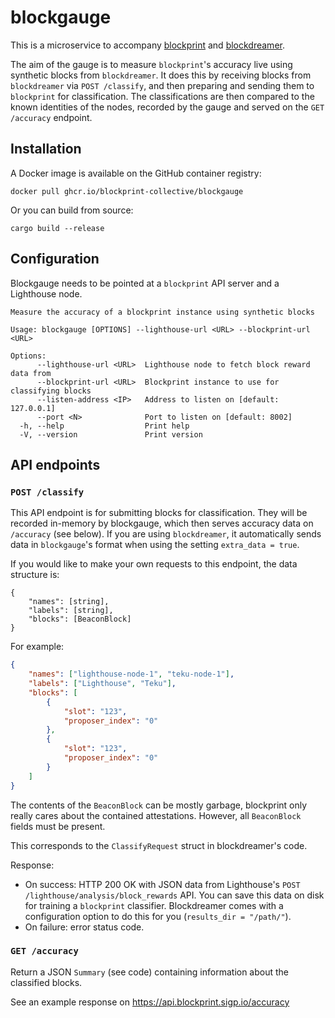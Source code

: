 blockgauge
==========

This is a microservice to accompany [blockprint][] and [blockdreamer][].

The aim of the gauge is to measure `blockprint`'s accuracy live using synthetic blocks from
`blockdreamer`. It does this by receiving blocks from `blockdreamer` via `POST /classify`, and then
preparing and sending them to `blockprint` for classification. The classifications are then
compared to the known identities of the nodes, recorded by the gauge and served on the
`GET /accuracy` endpoint.

## Installation

A Docker image is available on the GitHub container registry:

```
docker pull ghcr.io/blockprint-collective/blockgauge
```

Or you can build from source:

```
cargo build --release
```

## Configuration

Blockgauge needs to be pointed at a `blockprint` API server and a Lighthouse node.

```
Measure the accuracy of a blockprint instance using synthetic blocks

Usage: blockgauge [OPTIONS] --lighthouse-url <URL> --blockprint-url <URL>

Options:
      --lighthouse-url <URL>  Lighthouse node to fetch block reward data from
      --blockprint-url <URL>  Blockprint instance to use for classifying blocks
      --listen-address <IP>   Address to listen on [default: 127.0.0.1]
      --port <N>              Port to listen on [default: 8002]
  -h, --help                  Print help
  -V, --version               Print version
```

## API endpoints

### `POST /classify`

This API endpoint is for submitting blocks for classification. They will be recorded
in-memory by blockgauge, which then serves accuracy data on `/accuracy` (see below). If you are
using `blockdreamer`, it automatically sends data in `blockgauge`'s format when using the setting
`extra_data = true`.

If you would like to make your own requests to this endpoint, the data structure is:

```
{
    "names": [string],
    "labels": [string],
    "blocks": [BeaconBlock]
}
```

For example:

```json
{
    "names": ["lighthouse-node-1", "teku-node-1"],
    "labels": ["Lighthouse", "Teku"],
    "blocks": [
        {
            "slot": "123",
            "proposer_index": "0"
        },
        {
            "slot": "123",
            "proposer_index": "0"
        }
    ]
}
```

The contents of the `BeaconBlock` can be mostly garbage, blockprint only really cares about the
contained attestations. However, all `BeaconBlock` fields must be present.

This corresponds to the `ClassifyRequest` struct in blockdreamer's code.

Response:

- On success: HTTP 200 OK with JSON data from Lighthouse's `POST /lighthouse/analysis/block_rewards` API.
  You can save this data on disk for training a `blockprint` classifier. Blockdreamer comes with a
  configuration option to do this for you (`results_dir = "/path/"`).
- On failure: error status code.

### `GET /accuracy`

Return a JSON `Summary` (see code) containing information about the classified blocks.

See an example response on https://api.blockprint.sigp.io/accuracy

[blockprint]: https://github.com/sigp/blockprint
[blockdreamer]: https://github.com/blockprint-collective/blockdreamer
